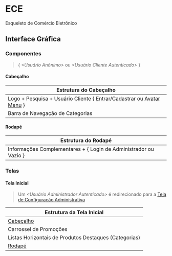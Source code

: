 # ECE
Esqueleto de Comércio Eletrônico

## Interface Gráfica
### Componentes

> { *<Usuário Anônimo>* ou *<Usuário Cliente Autenticado>* }

#### Cabeçalho

| Estrutura do Cabeçalho |
| - |
| Logo + Pesquisa + Usuário Cliente { Entrar/Cadastrar ou [Avatar Menu](#) } |
| Barra de Navegação de Categorias |

#### Rodapé

| Estrutura do Rodapé |
| - |
| Informações Complementares + { Login de Administrador ou Vazio } |

### Telas
#### Tela Inicial

> Um *<Usuário Administrador Autenticado>* é redirecionado para a [Tela de Configuração Administrativa](#) 

| Estrutura da Tela Inicial |
| - |
| [Cabeçalho](#cabeçalho) |
| Carrossel de Promoções |
| Listas Horizontais de Produtos Destaques (Categorias) | 
| [Rodapé](#rodapé) |

<!--

### Tela de Resultados de Pesquisa e Tela de Listagem de Categorias

Listas Horizontais de Produtos Destaques (Categorias) 
  => Filtros? - Produtos

(Meus Dados, Meus Endereços, Meus Cartões e Minhas Compras  e Sair)

## Elicitação

// Autenticação com token JWT

// Tipos de Usuário: Cliente e Administrador

// Autenticação de 2 Fatores para Usuário Administrador](url)

-->
